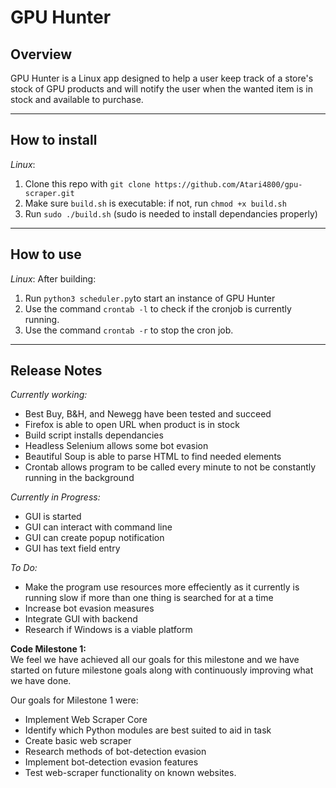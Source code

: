 # GPU Hunter
## Overview
GPU Hunter is a Linux app designed to help a user keep track of a store's stock of GPU products and will notify the user when the wanted item is in stock and available to purchase.

-----

## How to install
*Linux*:  
1. Clone this repo with `git clone https://github.com/Atari4800/gpu-scraper.git`  
2. Make sure `build.sh` is executable: if not, run `chmod +x build.sh`   
2. Run `sudo ./build.sh` (sudo is needed to install dependancies properly) 

-----------

## How to use
*Linux*:
After building:
1. Run `python3 scheduler.py`to start an instance of GPU Hunter
2. Use the command `crontab -l` to check if the cronjob is currently running.
4. Use the command `crontab -r` to stop the cron job. 

---------

## Release Notes

*Currently working:*
- Best Buy, B&H, and Newegg have been tested and succeed
- Firefox is able to open URL when product is in stock
- Build script installs dependancies
- Headless Selenium allows some bot evasion
- Beautiful Soup is able to parse HTML to find needed elements
- Crontab allows program to be called every minute to not be constantly running in the background

*Currently in Progress:*
- GUI is started
- GUI can interact with command line
- GUI can create popup notification
- GUI has text field entry

*To Do:*
- Make the program use resources more effeciently as it currently is running slow if more than one thing is searched for at a time
- Increase bot evasion measures
- Integrate GUI with backend
- Research if Windows is a viable platform


**Code Milestone 1:**  
We feel we have achieved all our goals for this milestone and we have started on future milestone goals along with continuously improving what we have done.

Our goals for Milestone 1 were:
- Implement Web Scraper Core
- Identify which Python modules are best suited to aid in task
- Create basic web scraper
- Research methods of bot-detection evasion
- Implement bot-detection evasion features
- Test web-scraper functionality on known websites.
